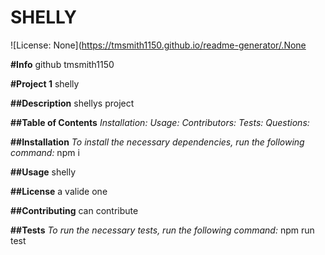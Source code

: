 # SHELLY
  ![License: None](https://tmsmith1150.github.io/readme-generator/.None

__#Info__
github
tmsmith1150

__#Project 1__ 
shelly

__##Description__
shellys project

__##Table of Contents__
_Installation:_
_Usage:_
_Contributors:_
_Tests:_
_Questions:_

__##Installation__
_To install the necessary dependencies, run the following command:_
npm i

__##Usage__
shelly

__##License__
a valide one

__##Contributing__
can contribute

__##Tests__
_To run the necessary tests, run the following command:_
npm run test

